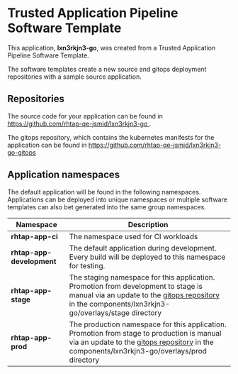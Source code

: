 # Trusted Application Pipeline Software Template

This application, **lxn3rkjn3-go**, was created from a Trusted Application Pipeline Software Template.

The software templates create a new source and gitops deployment repositories with a sample source application. 

## Repositories

The source code for your application can be found in [https://github.com/rhtap-qe-jsmid/lxn3rkjn3-go ](https://github.com/rhtap-qe-jsmid/lxn3rkjn3-go ).
 
The gitops repository, which contains the kubernetes manifests for the application can be found in 
[https://github.com/rhtap-qe-jsmid/lxn3rkjn3-go-gitops ](https://github.com/rhtap-qe-jsmid/lxn3rkjn3-go-gitops ) 

## Application namespaces 

The default application will be found in the following namespaces. Applications can be deployed into unique namespaces or multiple software templates can also bet generated into the same group namespaces.  

|  Namespace   |  Description   |  
| -------- | -------- |
| **rhtap-app-ci** | The namespace used for CI workloads |
| **rhtap-app-development** | The default application during development. Every build will be deployed to this namespace for testing. |
| **rhtap-app-stage** | The staging namespace for this application. Promotion from development to stage is manual via an update to the [gitops repository](https://github.com/rhtap-qe-jsmid/lxn3rkjn3-go-gitops ) in the components/lxn3rkjn3-go/overlays/stage directory |
| **rhtap-app-prod** | The production namespace for this application. Promotion from stage to production is manual via an update to the [gitops repository](https://github.com/rhtap-qe-jsmid/lxn3rkjn3-go-gitops ) in the components/lxn3rkjn3-go/overlays/prod directory |